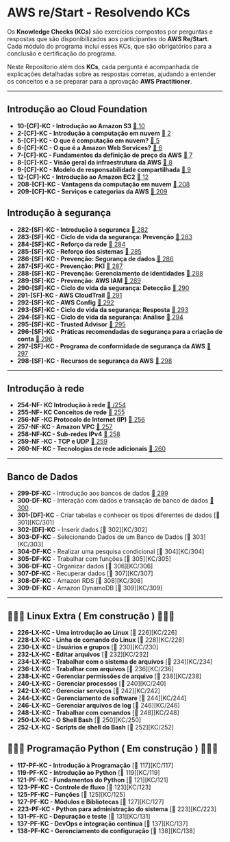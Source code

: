# AWS re/Start - Resolvendo KCs


Os **Knowledge Checks (KCs)** são exercícios compostos por perguntas e respostas que são disponibilizados aos participantes do **AWS Re/Start**. Cada módulo do programa inclui esses KCs, que são obrigatórios para a conclusão e certificação do programa.

Neste Repositorio além dos **KCs**, cada pergunta é acompanhada de explicações detalhadas sobre as respostas corretas, ajudando a entender os conceitos e a se preparar para a aprovação  **AWS Practitioner**.



---
## Introdução ao Cloud Foundation

- **10-[CF]-KC - Introdução ao Amazon S3** [🔗 10][KC/10]  
- **2-[CF]-KC - Introdução à computação em nuvem** [🔗 2][KC/2]  
- **5-[CF]-KC - O que é computação em nuvem?** [🔗 5][KC/5]  
- **6-[CF]-KC - O que é a Amazon Web Services?** [🔗 6][KC/6]  
- **7-[CF]-KC - Fundamentos da definição de preço da AWS** [🔗 7][KC/7]  
- **8-[CF]-KC - Visão geral da infraestrutura da AWS** [🔗 8][KC/8]  
- **9-[CF]-KC - Modelo de responsabilidade compartilhada** [🔗 9][KC/9]  
- **12-[CF]-KC - Introdução ao Amazon EC2** [🔗 12][KC/12]  
- **208-[CF]-KC - Vantagens da computação em nuvem** [🔗 208][KC/208]  
- **209-[CF]-KC - Serviços e categorias da AWS** [🔗 209][KC/209]
 

[KC/10]: https://github.com/HenriquePST/aws-restart/blob/main/KCs/010.md
[KC/2]: https://github.com/HenriquePST/aws-restart/blob/main/KCs/002.md
[KC/5]: https://github.com/HenriquePST/aws-restart/blob/main/KCs/005.md
[KC/6]: https://github.com/HenriquePST/aws-restart/blob/main/KCs/006.md
[KC/7]: https://github.com/HenriquePST/aws-restart/blob/main/KCs/007.md
[KC/8]: https://github.com/HenriquePST/aws-restart/blob/main/KCs/008.md
[KC/9]: https://github.com/HenriquePST/aws-restart/blob/main/KCs/009.md
[KC/12]: https://github.com/HenriquePST/aws-restart/blob/main/KCs/012.md
[KC/208]: https://github.com/HenriquePST/aws-restart/blob/main/KCs/208.md
[KC/209]: https://github.com/HenriquePST/aws-restart/blob/main/KCs/209.md

## Introdução à segurança

- **282-[SF]-KC - Introdução à segurança** [🔗 282][KC/282]  
- **283-[SF]-KC - Ciclo de vida da segurança: Prevenção** [🔗 283][KC/283]  
- **284-[SF]-KC - Reforço da rede** [🔗 284][KC/284]  
- **285-[SF]-KC - Reforço dos sistemas** [🔗 285][KC/285]  
- **286-[SF]-KC - Prevenção: Segurança de dados** [🔗 286][KC/286]  
- **287-[SF]-KC - Prevenção: PKI** [🔗 287][KC/287]  
- **288-[SF]-KC - Prevenção: Gerenciamento de identidades** [🔗 288][KC/288]  
- **289-[SF]-KC - Prevenção: AWS IAM** [🔗 289][KC/289]  
- **290-[SF]-KC - Ciclo de vida da segurança: Detecção** [🔗 290][KC/290]  
- **291-[SF]-KC - AWS CloudTrail** [🔗 291][KC/291]  
- **292-[SF]-KC - AWS Config** [🔗 292][KC/292]  
- **293-[SF]-KC - Ciclo de vida da segurança: Resposta** [🔗 293][KC/293]  
- **294-[SF]-KC - Ciclo de vida da segurança: Análise** [🔗 294][KC/294]  
- **295-[SF]-KC - Trusted Advisor** [🔗 295][KC/295]  
- **296-[SF]-KC - Práticas recomendadas de segurança para a criação de conta** [🔗 296][KC/296]  
- **297-[SF]-KC - Programa de conformidade de segurança da AWS** [🔗 297][KC/297]  
- **298-[SF]-KC - Recursos de segurança da AWS** [🔗 298][KC/298]

[KC/254]: https://github.com/HenriquePST/aws-restart/blob/main/KCs/254.md
[KC/282]: https://github.com/HenriquePST/aws-restart/blob/main/KCs/282.md
[KC/283]: https://github.com/HenriquePST/aws-restart/blob/main/KCs/283.md
[KC/284]: https://github.com/HenriquePST/aws-restart/blob/main/KCs/284.md
[KC/288]: https://github.com/HenriquePST/aws-restart/blob/main/KCs/288.md
[KC/291]: https://github.com/HenriquePST/aws-restart/blob/main/KCs/291.md
[KC/292]: https://github.com/HenriquePST/aws-restart/blob/main/KCs/292.md
[KC/295]: https://github.com/HenriquePST/aws-restart/blob/main/KCs/295.md
[KC/296]: https://github.com/HenriquePST/aws-restart/blob/main/KCs/296.md
[KC/297]: https://github.com/HenriquePST/aws-restart/blob/main/KCs/297.md
[KC/298]: https://github.com/HenriquePST/aws-restart/blob/main/KCs/298.md 
[KC/285]: https://github.com/HenriquePST/aws-restart/blob/main/KCs/285.md
[KC/286]: https://github.com/HenriquePST/aws-restart/blob/main/KCs/286.md
[KC/287]: https://github.com/HenriquePST/aws-restart/blob/main/KCs/287.md
[KC/289]: https://github.com/HenriquePST/aws-restart/blob/main/KCs/289.md
[KC/290]: https://github.com/HenriquePST/aws-restart/blob/main/KCs/290.md
[KC/293]: https://github.com/HenriquePST/aws-restart/blob/main/KCs/293.md
[KC/294]: https://github.com/HenriquePST/aws-restart/blob/main/KCs/294.md

[KC/255]: https://github.com/HenriquePST/aws-restart/blob/main/KCs/255.md
[KC/256]: https://github.com/HenriquePST/aws-restart/blob/main/KCs/256.md
[KC/257]: https://github.com/HenriquePST/aws-restart/blob/main/KCs/257.md
[KC/258]: https://github.com/HenriquePST/aws-restart/blob/main/KCs/258.md
[KC/259]: https://github.com/HenriquePST/aws-restart/blob/main/KCs/259.md
[KC/260]: https://github.com/HenriquePST/aws-restart/blob/main/KCs/260.md
[KC/299]: https://github.com/HenriquePST/aws-restart/blob/main/KCs/299.md
[KC/300]: https://github.com/HenriquePST/aws-restart/blob/main/KCs/300.md

---

##  Introdução à rede 

- **254-NF- KC Introdução à rede** [🔗 /254][KC/254]  
- **255-NF- KC Conceitos de rede** [🔗 255][KC/255]  
- **256-NF -KC Protocolo de Internet (IP)** [🔗 256][KC/256]  
- **257-NF-KC - Amazon VPC** [🔗 257][KC/257]  
- **258-NF-KC - Sub-redes IPv4** [🔗 258][KC/258]  
- **259-NF -KC - TCP e UDP** [🔗 259][KC/259]  
- **260-NF-KC - Tecnologias de rede adicionais** [🔗 260][KC/260]

---

## Banco de Dados 

- **299-DF-KC** - Introdução aos bancos de dados [🔗 299][KC/299]  
- **300-DF-KC** - Interação com dados e transação de banco de dados [🔗 300][KC/300]  
- **301-[DF]-KC** - Criar tabelas e conhecer os tipos diferentes de dados [🔗 301][KC/301]  
- **302-[DF]-KC** - Inserir dados [🔗 302][KC/302]  
- **303-DF-KC** - Selecionando Dados de um Banco de Dados [🔗 303][KC/303]  
- **304-DF-KC** - Realizar uma pesquisa condicional [🔗 304][KC/304]  
- **305-DF-KC** - Trabalhar com funções [🔗 305][KC/305]  
- **306-DF-KC** - Organizar dados [🔗 306][KC/306]  
- **307-DF-KC** - Recuperar dados [🔗 307][KC/307]  
- **308-DF-KC** - Amazon RDS [🔗 308][KC/308]  
- **309-DF-KC** - Amazon DynamoDB [🔗 309][KC/309]  

---

 ## 🚧🚧🚧 Linux  Extra ( Em construção ) 🚧🚧🚧
 
- **226-LX-KC - Uma introdução ao Linux** [🔗 226][KC/226]  
- **228-LX-KC - Linha de comando do Linux** [🔗 228][KC/228]  
- **230-LX-KC - Usuários e grupos** [🔗 230][KC/230]  
- **232-LX-KC - Editar arquivos** [🔗 232][KC/232]  
- **234-LX-KC - Trabalhar com o sistema de arquivos** [🔗 234][KC/234]  
- **236-LX-KC - Trabalhar com arquivos** [🔗 236][KC/236]  
- **238-LX-KC - Gerenciar permissões de arquivo** [🔗 238][KC/238]  
- **240-LX-KC - Gerenciar processos** [🔗 240][KC/240]  
- **242-LX-KC - Gerenciar serviços** [🔗 242][KC/242]  
- **244-LX-KC - Gerenciamento de software** [🔗 244][KC/244]  
- **246-LX-KC - Gerenciar arquivos de log** [🔗 246][KC/246]  
- **248-LX-KC - Trabalhar com comandos** [🔗 248][KC/248]  
- **250-LX-KC - O Shell Bash** [🔗 250][KC/250]  
- **252-LX-KC - Scripts de shell do Bash** [🔗 252][KC/252]

 
 ## 🚧🚧🚧  Programação Python ( Em construção ) 🚧🚧🚧

- **117-PF-KC - Introdução à Programação** [🔗 117][KC/117]  
- **119-PF-KC - Introdução ao Python** [🔗 119][KC/119]  
- **121-PF-KC - Fundamentos do Python** [🔗 121][KC/121]  
- **123-PF-KC - Controle de fluxo** [🔗 123][KC/123]  
- **125-PF-KC - Funções** [🔗 125][KC/125]  
- **127-PF-KC - Módulos e Bibliotecas** [🔗 127][KC/127]  
- **223-PF-KC - Python para administração do sistema** [🔗 223][KC/223]  
- **131-PF-KC - Depuração e teste** [🔗 131][KC/131]  
- **137-PF-KC - DevOps e integração contínua** [🔗 137][KC/137]  
- **138-PF-KC - Gerenciamento de configuração** [🔗 138][KC/138]




